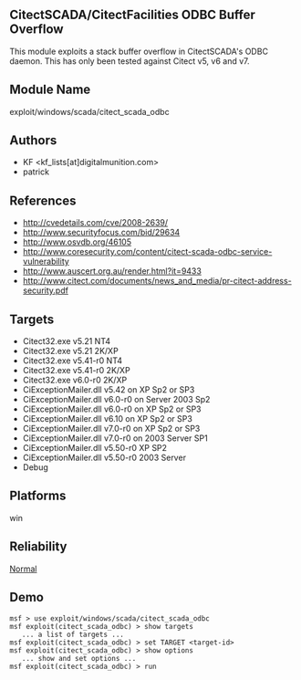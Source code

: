 ## CitectSCADA/CitectFacilities ODBC Buffer Overflow

This module exploits a stack buffer overflow in 
CitectSCADA's ODBC daemon. This has only been tested against 
Citect v5, v6 and v7.


## Module Name
exploit/windows/scada/citect_scada_odbc

## Authors
* KF <kf_lists[at]digitalmunition.com>
* patrick


## References
* http://cvedetails.com/cve/2008-2639/
* http://www.securityfocus.com/bid/29634
* http://www.osvdb.org/46105
* http://www.coresecurity.com/content/citect-scada-odbc-service-vulnerability
* http://www.auscert.org.au/render.html?it=9433
* http://www.citect.com/documents/news_and_media/pr-citect-address-security.pdf



## Targets
* Citect32.exe v5.21 NT4
* Citect32.exe v5.21 2K/XP
* Citect32.exe v5.41-r0 NT4
* Citect32.exe v5.41-r0 2K/XP
* Citect32.exe v6.0-r0 2K/XP
* CiExceptionMailer.dll v5.42 on XP Sp2 or SP3
* CiExceptionMailer.dll v6.0-r0 on Server 2003 Sp2
* CiExceptionMailer.dll v6.0-r0 on XP Sp2 or SP3
* CiExceptionMailer.dll v6.10 on XP Sp2 or SP3
* CiExceptionMailer.dll v7.0-r0 on XP Sp2 or SP3
* CiExceptionMailer.dll v7.0-r0 on 2003 Server SP1
* CiExceptionMailer.dll v5.50-r0 XP SP2
* CiExceptionMailer.dll v5.50-r0 2003 Server
* Debug


## Platforms
win

## Reliability
[Normal](https://github.com/rapid7/metasploit-framework/wiki/Exploit-Ranking)

## Demo

```
msf > use exploit/windows/scada/citect_scada_odbc
msf exploit(citect_scada_odbc) > show targets
   ... a list of targets ...
msf exploit(citect_scada_odbc) > set TARGET <target-id>
msf exploit(citect_scada_odbc) > show options
   ... show and set options ...
msf exploit(citect_scada_odbc) > run
```
    
    
